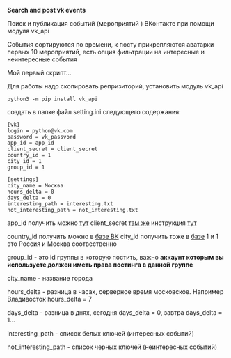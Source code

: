 **Search and post vk events** 

Поиск и публикация событий (мероприятий ) ВКонтакте при помощи модуля vk_api

События сортируются по времени, к посту прикрепляются аватарки первых 10 мероприятий,
есть опция фильтрации на интересные и неинтересные события

Мой первый скрипт...

Для работы надо скопировать репризиторий, установить модуль vk_api

```
python3 -m pip install vk_api
```

создать в папке файл setting.ini следующего содержания:
```
[vk]
login = python@vk.com
password = vk_passvord
app_id = app_id 
client_secret = client_secret
country_id = 1
city_id = 1
group_id = 1

[settings]
city_name = Москва
hours_delta = 0
days_delta = 0
interesting_path = interesting.txt
not_interesting_path = not_interesting.txt
```

app_id получить можно [тут](https://dev.vk.com/) client_secret [там же](https://dev.vk.com/) инструкция [тут](https://help-ru.tilda.cc/vk-app-id)

country_id получить можно в [базе ВК](https://dev.vk.com/method/database.getCountries) city_id получить тоже в [базе](https://dev.vk.com/method/database.getCities) 1 и 1 это Россия и Москва соотвественно

group_id - это id группы в которую постить, важно **аккаунт которым вы используете должен иметь права постинга в данной группе**

city_name - название города

hours_delta - разница в часах, серверное время московское. Например Владивосток hours_delta = 7

days_delta - разница в днях, сегодня days_delta = 0, завтра days_delta = 1...

interesting_path - список белых ключей (интересных событий)

not_interesting_path - список черных ключей (неинтересных событий)


